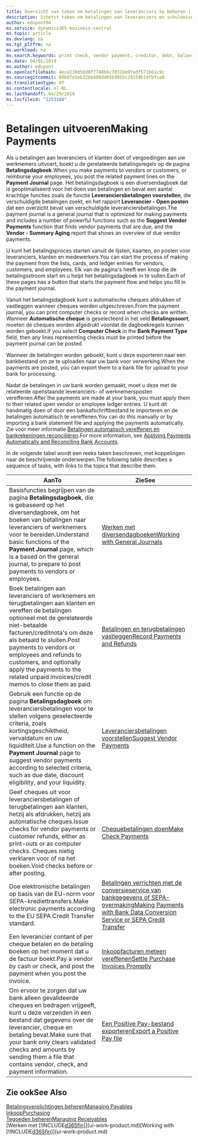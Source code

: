 ```yaml
---
title: Overzicht van taken om betalingen aan leveranciers te beheren | Microsoft Docs
description: Schetst taken om betalingen aan leveranciers en schuldeisers te beheren, bijvoorbeeld het boeken van betalingsregels en het ophalen van een overzicht van het verschuldigde saldo.
author: edupont04
ms.service: dynamics365-business-central
ms.topic: article
ms.devlang: na
ms.tgt_pltfrm: na
ms.workload: na
ms.search.keywords: print check, vendor payment, creditor, debt, balance due, AP
ms.date: 04/01/2019
ms.author: edupont
ms.openlocfilehash: 4ece210d5dd8f7748b6c7031bb0fedf571b61c9c
ms.sourcegitcommit: 60b87e5eb32bb408dd65b9855c29159b1dfbfca8
ms.translationtype: HT
ms.contentlocale: nl-NL
ms.lasthandoff: 04/29/2019
ms.locfileid: "1253168"
---
```

# <a name="making-payments"></a><span data-ttu-id="51c38-103">Betalingen uitvoeren</span><span class="sxs-lookup"><span data-stu-id="51c38-103">Making Payments</span></span>

<span data-ttu-id="51c38-104">Als u betalingen aan leveranciers of klanten doet of vergoedingen aan uw werknemers uitvoert, boekt u de gerelateerde betalingsregels op de pagina **Betalingsdagboek**.</span><span class="sxs-lookup"><span data-stu-id="51c38-104">When you make payments to vendors or customers, or reimburse your employees, you post the related payment lines on the **Payment Journal** page.</span></span> <span data-ttu-id="51c38-105">Het betalingsdagboek is een diversendagboek dat is geoptimaliseerd voor het doen van betalingen en bevat een aantal krachtige functies zoals de functie **Leveranciersbetalingen voorstellen**, die verschuldigde betalingen zoekt, en het rapport **Leverancier - Open posten** dat een overzicht bevat van verschuldigde leveranciersbetalingen.</span><span class="sxs-lookup"><span data-stu-id="51c38-105">The payment journal is a general journal that is optimized for making payments and includes a number of powerful functions such as the **Suggest Vendor Payments** function that finds vendor payments that are due, and the **Vendor - Summary Aging** report that shows an overview of due vendor payments.</span></span>  

<span data-ttu-id="51c38-106">U kunt het betalingsproces starten vanuit de lijsten, kaarten, en posten voor leveranciers, klanten en medewerkers.</span><span class="sxs-lookup"><span data-stu-id="51c38-106">You can start the process of making the payment from the lists, cards, and ledger entries for vendors, customers, and employees.</span></span> <span data-ttu-id="51c38-107">Elk van de pagina's heeft een knop die de betalingsstroom start en u helpt het betalingsdagboek in te vullen.</span><span class="sxs-lookup"><span data-stu-id="51c38-107">Each of these pages has a button that starts the payment flow and helps you fill in the payment journal.</span></span>  

<span data-ttu-id="51c38-108">Vanuit het betalingsdagboek kunt u automatische cheques afdrukken of vastleggen wanneer cheques worden uitgeschreven.</span><span class="sxs-lookup"><span data-stu-id="51c38-108">From the payment journal, you can print computer checks or record when checks are written.</span></span> <span data-ttu-id="51c38-109">Wanneer **Automatische cheque** is geselecteerd in het veld **Betalingssoort**, moeten de cheques worden afgedrukt voordat de dagboekregels kunnen worden geboekt.</span><span class="sxs-lookup"><span data-stu-id="51c38-109">If you select **Computer Check** in the **Bank Payment Type** field, then any lines representing checks must be printed before the payment journal can be posted.</span></span>

<span data-ttu-id="51c38-110">Wanneer de betalingen worden geboekt, kunt u deze exporteren naar een bankbestand om ze te uploaden naar uw bank voor verwerking.</span><span class="sxs-lookup"><span data-stu-id="51c38-110">When the payments are posted, you can export them to a bank file for upload to your bank for processing.</span></span>

<span data-ttu-id="51c38-111">Nadat de betalingen in uw bank worden gemaakt, moet u deze met de relateerde openstaande leveranciers- of werknemersposten vereffenen.</span><span class="sxs-lookup"><span data-stu-id="51c38-111">After the payments are made at your bank, you must apply them to their related open vendor or employee ledger entries.</span></span> <span data-ttu-id="51c38-112">U kunt dit handmatig doen of door een bankafschriftbestand te importeren en de betalingen automatisch te vereffenen.</span><span class="sxs-lookup"><span data-stu-id="51c38-112">You can do this manually or by importing a bank statement file and applying the payments automatically.</span></span> <span data-ttu-id="51c38-113">Zie voor meer informatie [Betalingen automatisch vereffenen en bankrekeningen reconciliëren](receivables-apply-payments-auto-reconcile-bank-accounts.md).</span><span class="sxs-lookup"><span data-stu-id="51c38-113">For more information, see [Applying Payments Automatically and Reconciling Bank Accounts](receivables-apply-payments-auto-reconcile-bank-accounts.md).</span></span>

<span data-ttu-id="51c38-114">In de volgende tabel wordt een reeks taken beschreven, met koppelingen naar de beschrijvende onderwerpen.</span><span class="sxs-lookup"><span data-stu-id="51c38-114">The following table describes a sequence of tasks, with links to the topics that describe them.</span></span>

| <span data-ttu-id="51c38-115">Aan</span><span class="sxs-lookup"><span data-stu-id="51c38-115">To</span></span> | <span data-ttu-id="51c38-116">Zie</span><span class="sxs-lookup"><span data-stu-id="51c38-116">See</span></span> |
| --- | --- |
|<span data-ttu-id="51c38-117">Basisfuncties begrijpen van de pagina **Betalingsdagboek**, die is gebaseerd op het diversendagboek, om het boeken van betalingen naar leveranciers of werknemers voor te bereiden.</span><span class="sxs-lookup"><span data-stu-id="51c38-117">Understand basic functions of the **Payment Journal** page, which is a based on the general journal, to prepare to post payments to vendors or employees.</span></span>|[<span data-ttu-id="51c38-118">Werken met diversendagboeken</span><span class="sxs-lookup"><span data-stu-id="51c38-118">Working with General Journals</span></span>](ui-work-general-journals.md)|
|<span data-ttu-id="51c38-119">Boek betalingen aan leveranciers of werknemers en terugbetalingen aan klanten en vereffen de betalingen optioneel met de gerelateerde niet-betaalde facturen/creditnota's om deze als betaald te sluiten.</span><span class="sxs-lookup"><span data-stu-id="51c38-119">Post payments to vendors or employees and refunds to customers, and optionally apply the payments to the related unpaid invoices/credit memos to close them as paid.</span></span>|[<span data-ttu-id="51c38-120">Betalingen en terugbetalingen vastleggen</span><span class="sxs-lookup"><span data-stu-id="51c38-120">Record Payments and Refunds</span></span>](payables-how-post-payments-refunds.md)|
| <span data-ttu-id="51c38-121">Gebruik een functie op de pagina **Betalingsdagboek** om leveranciersbetalingen voor te stellen volgens geselecteerde criteria, zoals kortingsgeschiktheid, vervaldatum en uw liquiditeit.</span><span class="sxs-lookup"><span data-stu-id="51c38-121">Use a function on the **Payment Journal** page to suggest vendor payments according to selected criteria, such as due date, discount eligibility, and your liquidity.</span></span> |[<span data-ttu-id="51c38-122">Leveranciersbetalingen voorstellen</span><span class="sxs-lookup"><span data-stu-id="51c38-122">Suggest Vendor Payments</span></span>](payables-how-suggest-vendor-payments.md) |
| <span data-ttu-id="51c38-123">Geef cheques uit voor leveranciersbetalingen of terugbetalingen aan klanten, hetzij als afdrukken, hetzij als automatische cheques.</span><span class="sxs-lookup"><span data-stu-id="51c38-123">Issue checks for vendor payments or customer refunds, either as print-outs or as computer checks.</span></span> <span data-ttu-id="51c38-124">Cheques nietig verklaren voor of na het boeken.</span><span class="sxs-lookup"><span data-stu-id="51c38-124">Void checks before or after posting.</span></span> |[<span data-ttu-id="51c38-125">Chequebetalingen doen</span><span class="sxs-lookup"><span data-stu-id="51c38-125">Make Check Payments</span></span>](payables-how-work-checks.md) |
|<span data-ttu-id="51c38-126">Doe elektronische betalingen op basis van de EU-norm voor SEPA-krediettransfers.</span><span class="sxs-lookup"><span data-stu-id="51c38-126">Make electronic payments according to the EU SEPA Credit Transfer standard.</span></span>|[<span data-ttu-id="51c38-127">Betalingen verrichten met de conversieservice van bankgegevens of SEPA-overmaking</span><span class="sxs-lookup"><span data-stu-id="51c38-127">Making Payments with Bank Data Conversion Service or SEPA Credit Transfer</span></span>](finance-make-payments-with-bank-data-conversion-service-or-sepa-credit-transfer.md)|
| <span data-ttu-id="51c38-128">Een leverancier contant of per cheque betalen en de betaling boeken op het moment dat u de factuur boekt.</span><span class="sxs-lookup"><span data-stu-id="51c38-128">Pay a vendor by cash or check, and post the payment when you post the invoice.</span></span> |[<span data-ttu-id="51c38-129">Inkoopfacturen meteen vereffenen</span><span class="sxs-lookup"><span data-stu-id="51c38-129">Settle Purchase Invoices Promptly</span></span>](finance-how-to-settle-purchase-invoices-promptly.md) |
| <span data-ttu-id="51c38-130">Om ervoor te zorgen dat uw bank alleen gevalideerde cheques en bedragen vrijgeeft, kunt u deze verzenden in een bestand dat gegevens over de leverancier, cheque en betaling bevat.</span><span class="sxs-lookup"><span data-stu-id="51c38-130">Make sure that your bank only clears validated checks and amounts by sending them a file that contains vendor, check, and payment information.</span></span> |[<span data-ttu-id="51c38-131">Een Positive Pay-bestand exporteren</span><span class="sxs-lookup"><span data-stu-id="51c38-131">Export a Positive Pay file</span></span>](finance-how-positive-pay.md) |

## <a name="see-also"></a><span data-ttu-id="51c38-132">Zie ook</span><span class="sxs-lookup"><span data-stu-id="51c38-132">See Also</span></span>
[<span data-ttu-id="51c38-133">Betalingsverplichtingen beheren</span><span class="sxs-lookup"><span data-stu-id="51c38-133">Managing Payables</span></span>](payables-manage-payables.md)  
[<span data-ttu-id="51c38-134">Inkoop</span><span class="sxs-lookup"><span data-stu-id="51c38-134">Purchasing</span></span>](purchasing-manage-purchasing.md)  
[<span data-ttu-id="51c38-135">Tegoeden beheren</span><span class="sxs-lookup"><span data-stu-id="51c38-135">Managing Receivables</span></span>](receivables-manage-receivables.md)  
<span data-ttu-id="51c38-136">[Werken met [!INCLUDE[d365fin](includes/d365fin_md.md)]](ui-work-product.md)</span><span class="sxs-lookup"><span data-stu-id="51c38-136">[Working with [!INCLUDE[d365fin](includes/d365fin_md.md)]](ui-work-product.md)</span></span>  
